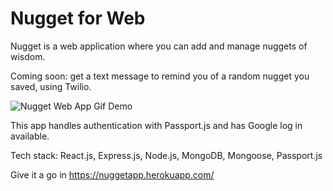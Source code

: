 # Nugget for Web

Nugget is a web application where you can add and manage nuggets of wisdom.

Coming soon: get a text message to remind you of a random nugget you saved, using Twilio.

![Nugget Web App Gif Demo](/public/nuggetWeb.gif)

This app handles authentication with Passport.js and has Google log in available.

Tech stack: React.js, Express.js, Node.js, MongoDB, Mongoose, Passport.js

Give it a go in https://nuggetapp.herokuapp.com/
